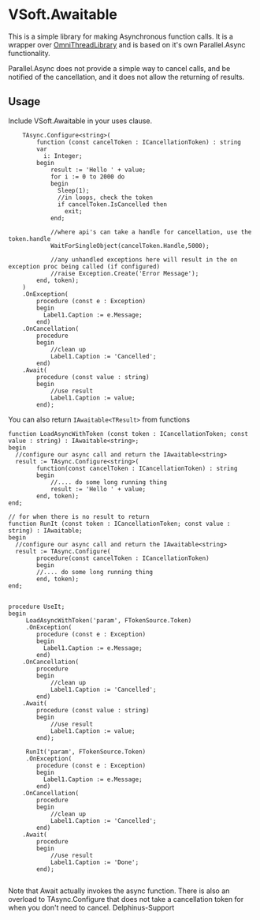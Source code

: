 # VSoft.Awaitable

This is a simple library for making Asynchronous function calls. It is a wrapper over [OmniThreadLibrary](https://github.com/gabr42/OmniThreadLibrary) and is based on it's own Parallel.Async functionality.

Parallel.Async does not provide a simple way to cancel calls, and be notified of the cancellation, and it does not allow the returning of results.

## Usage

Include VSoft.Awaitable in your uses clause.

```delphi
    TAsync.Configure<string>(
        function (const cancelToken : ICancellationToken) : string
        var
          i: Integer;
        begin
            result := 'Hello ' + value;
            for i := 0 to 2000 do
            begin
              Sleep(1);
              //in loops, check the token
              if cancelToken.IsCancelled then
                exit;
            end;

            //where api's can take a handle for cancellation, use the token.handle
            WaitForSingleObject(cancelToken.Handle,5000);

            //any unhandled exceptions here will result in the on exception proc being called (if configured)
            //raise Exception.Create('Error Message');
        end, token);
    )
    .OnException(
        procedure (const e : Exception)
        begin
          Label1.Caption := e.Message;
        end)
    .OnCancellation(
        procedure
        begin
            //clean up
            Label1.Caption := 'Cancelled';
        end)
    .Await(
        procedure (const value : string)
        begin
            //use result
            Label1.Caption := value;
        end);

```

You can also return `IAwaitable<TResult>` from functions

```delphi
function LoadAsyncWithToken (const token : ICancellationToken; const value : string) : IAwaitable<string>;
begin
  //configure our async call and return the IAwaitable<string>
  result := TAsync.Configure<string>(
        function(const cancelToken : ICancellationToken) : string
        begin
            //.... do some long running thing
            result := 'Hello ' + value;
        end, token);
end;

// for when there is no result to return
function RunIt (const token : ICancellationToken; const value : string) : IAwaitable;
begin
  //configure our async call and return the IAwaitable<string>
  result := TAsync.Configure(
        procedure(const cancelToken : ICancellationToken)
        begin
        //.... do some long running thing
        end, token);
end;


procedure UseIt;
begin
     LoadAsyncWithToken('param', FTokenSource.Token)
     .OnException(
        procedure (const e : Exception)
        begin
          Label1.Caption := e.Message;
        end)
    .OnCancellation(
        procedure
        begin
            //clean up
            Label1.Caption := 'Cancelled';
        end)
    .Await(
        procedure (const value : string)
        begin
            //use result
            Label1.Caption := value;
        end);

     RunIt('param', FTokenSource.Token)
     .OnException(
        procedure (const e : Exception)
        begin
          Label1.Caption := e.Message;
        end)
    .OnCancellation(
        procedure
        begin
            //clean up
            Label1.Caption := 'Cancelled';
        end)
    .Await(
        procedure
        begin
            //use result
            Label1.Caption := 'Done';
        end);


```

Note that Await actually invokes the async function. There is also an overload to TAsync.Configure that does not take a cancellation token for when you don't need to cancel.
Delphinus-Support
